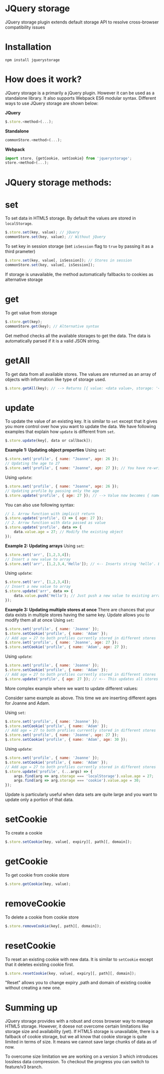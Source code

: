 # JQuery storage
JQuery storage plugin extends default storage API to resolve cross-browser compatibility issues

# Installation
```
npm install jquerystorage
```

# How does it work?
JQuery storage is a primarily a jQuery plugin. However it can be used as a standalone library. It also supports Webpack ES6 modular syntax. Different ways to use JQuery storage are shown below:

<b>JQuery</b>
```js
$.store.<method>(...);
```

<b>Standalone</b>
```js
commonStore.<method>(...);
```

<b>Webpack</b>
```js
import store, {getCookie, setCookie} from 'jquerystorage';
store.<method>(...);
```

# JQuery storage methods:
# set
To set data in HTML5 storage. By default the values are stored in ``localStorage``.
```js
$.store.set(key, value); // jQuery
commonStore.set(key, value); // Without jQuery
```
To set key in session storage (set ``isSession`` flag to ``true`` by passing it as a third prameter)
```js
$.store.set(key, value[, isSession]); // Stores in session
commonStore.set(key, value[, isSession]);
```
If storage is unavailable, the method automatically fallbacks to cookies as alternative storage

# get
To get value from storage
```js
$.store.get(key);
commonStore.get(key); // Alternative syntax
```
Get method checks all the available storages to get the data. The data is automatically parsed if it is a valid JSON string.

# getAll
To get data from all available stores. The values are returned as an array of objects with information like type of storage used.
```js
$.store.getAll(key); // --> Returns [{ value: <data value>, storage: '<type of storage>' }, { ... }, { ... }];
```

# update
To update the value of an existing key. It is similar to ``set`` except that it gives you more control over how you want to update the data. We have following examples that explain how ``update`` is different from ``set``.

```js
$.store.update(key[, data or callback]);
```

<b>Example 1: Updating object properties</b>
Using ``set``:
```js
$.store.set('profile', { name: "Joanne", age: 26 });
// Updating the age to 27
$.store.set('profile', { name: "Joanne", age: 27 }); // You have re-write the entire object notation
```

Using ``update``:
```js
$.store.set('profile', { name: "Joanne", age: 26 });
// Updating profile by passing only the age
$.store.update('profile', { age: 27 }); // --> Value now becomes { name: "Joanne", age: 27 }
```

You can also use following syntax:
```js
// 1. Arrow function with implicit return
$.store.update('profile', () => { age: 27 });
// 2. Arrow function with data passed as value
$.store.update('profile', data => {
    data.value.age = 27; // Modify the existing object
});
```

<b>Example 2: Updating arrays</b>
Using ``set``:
```js
$.store.set('arr', [1,2,3,4]);
// Insert a new value to array
$.store.set('arr', [1,2,3,4,'Hello']); // <-- Inserts string 'hello'. But you need to pass the entire array in this case
```

Using ``update``:
```js
$.store.set('arr', [1,2,3,4]);
// Insert a new value to array
$.store.update('arr', data => {
    data.value.push('Hello'); // Just push a new value to existing array
});
```

<b>Example 3: Updating multiple stores at once</b>
There are chances that your data exists in multiple stores having the same key. Update allows you to modify them all at once
Using ``set``:
```js
$.store.set('profile', { name: 'Joanne' });
$.store.setCookie('profile', { name: 'Adam' });
// Add age = 27 to both profiles currently stored in different stores
$.store.set('profile', { name: 'Joanne', age: 27 });
$.store.setCookie('profile', { name: 'Adam', age: 27 });
```

Using ``update``:
```js
$.store.set('profile', { name: 'Joanne' });
$.store.setCookie('profile', { name: 'Adam' });
// Add age = 27 to both profiles currently stored in different stores
$.store.update('profile', { age: 27 }); // <-- This updates all stores at once
```

More complex example where we want to update different values:

Consider same example as above. This time we are inserting different ages for Joanne and Adam.

Using ``set``:
```js
$.store.set('profile', { name: 'Joanne' });
$.store.setCookie('profile', { name: 'Adam' });
// Add age = 27 to both profiles currently stored in different stores
$.store.set('profile', { name: 'Joanne', age: 27 });
$.store.setCookie('profile', { name: 'Adam', age: 30 });
```

Using ``update``:
```js
$.store.set('profile', { name: 'Joanne' });
$.store.setCookie('profile', { name: 'Adam' });
// Add age = 27 to both profiles currently stored in different stores
$.store.update('profile', (...args) => {
    args.find(arg => arg.storage === 'localStorage').value.age = 27;
    args.find(arg => arg.storage === 'cookie').value.age = 30;
});
```

Update is particularly useful when data sets are quite large and you want to update only a portion of that data.

# setCookie
To create a cookie
```js
$.store.setCookie(key, value[, expiry][, path][, domain]);
```

# getCookie
To get cookie from cookie store
```js
$.store.getCookie(key, value);
```

# removeCookie
To delete a cookie from cookie store
```js
$.store.removeCookie(key[, path][, domain]);
```

# resetCookie
To reset an existing cookie with new data. It is similar to ``setCookie`` except that it deletes existing cookie first.
```js
$.store.resetCookie(key, value[, expiry][, path][, domain]);
```

"Reset" allows you to change expiry ,path and domain of existing cookie without creating a new one.

# Summing up
JQuery storage provides with a robust and cross browser way to manage HTML5 storage. However, it doese not overcome certain limitations like storage size and availability (yet). If HTML5 storage is unavailable, there is a fallback of cookie storage, but we all know that cookie storage is quite limited in terms of size. It means we cannot save large chunks of data as of now.

To overcome size limitation we are working on a version 3 which introduces lossless data compression. To checkout the progress you can switch to feature/v3 branch.